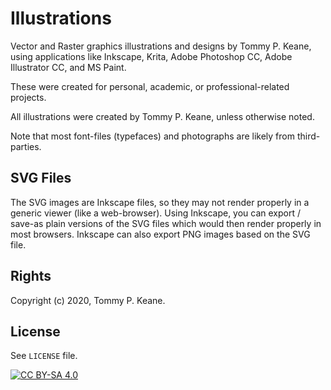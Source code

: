 # Illustrations

Vector and Raster graphics illustrations and designs by Tommy P. Keane, using applications like Inkscape, Krita, Adobe Photoshop CC, Adobe Illustrator CC, and MS Paint.

These were created for personal, academic, or professional-related projects.

All illustrations were created by Tommy P. Keane, unless otherwise noted.

Note that most font-files (typefaces) and photographs are likely from third-parties.

## SVG Files

The SVG images are Inkscape files, so they may not render properly in a generic viewer (like a web-browser). Using Inkscape, you can export / save-as plain versions of the SVG files which would then render properly in most browsers. Inkscape can also export PNG images based on the SVG file.

## Rights

Copyright (c) 2020, Tommy P. Keane.

## License

See `LICENSE` file.

[![CC BY-SA 4.0][by-nc-nd-image]][cc-by-sa]

[cc-by-sa]: http://creativecommons.org/licenses/by-nc-nd/4.0/
[by-nc-nd-image]: https://licensebuttons.net/l/by-nc-nd/4.0/88x31.png
